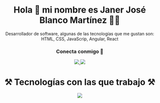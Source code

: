 <div align="center">
  <h1 align="center">Hola 🙌 mi nombre es Janer José Blanco Martínez 👨‍💻</h1>
  <p>Desarrollador de software, algunas de las tecnologías que me gustan son: HTML, CSS, JavaScrip, Angular, React</p>

  <h3>Conecta conmigo 🤝</h3>
  <p align="center">
    <a href="https://www.linkedin.com/in/janer-jose-blanco-martinez-888a9124b/" target="_blank">
      <img src="https://skillicons.dev/icons?i=linkedin" />
    </a>
    <a href="https://twitter.com/JJBlancoDev" target="_blank">
      <img src="https://skillicons.dev/icons?i=twitter" />
    </a>
  </p>

  <h1>⚒️ Tecnologías con las que trabajo ⚒️</h1>
  <p align="center">
    <a href="https://skillicons.dev">
      <img src="https://skillicons.dev/icons?i=html,css,js,php,laravel,vue,react,tailwind,postman,postgres,mysql" />
    </a>
  </p>
</div>










